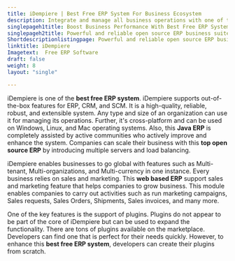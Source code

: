 ```yaml
---
title: iDempiere | Best Free ERP System For Business Ecosystem
description: Integrate and manage all business operations with one of the top open source ERP software. iDempiere provides out of the box features for CRM and SCM.
singlepageh1title: Boost Business Performance With Best Free ERP System
singlepageh2title: Powerful and reliable open source ERP business suite. Integrated with customer relationship management (CRM) and supply chain management (SCM) capabilities.
Shortdescriptionlistingpage: Powerful and reliable open source ERP business suite. Integrated with customer relationship management (CRM) and supply chain management (SCM) capabilities.
linktitle: iDempiere
Imagetext:  Free ERP Software 
draft: false
weight: 8
layout: "single"

---
```


iDempiere is one of the **best free ERP system**. iDempiere supports out-of-the-box features for ERP, CRM, and SCM. It is a high-quality, reliable, robust, and extensible system. Any type and size of an organization can use it for managing its operations. Further, it's cross-platform and can be used on Windows, Linux, and Mac operating systems. Also, this **Java ERP** is completely assisted by active communities who actively improve and enhance the system. Companies can scale their business with this **top open source ERP** by introducing multiple servers and load balancing.

iDempiere enables businesses to go global with features such as Multi-tenant, Multi-organizations, and Multi-currency in one instance. Every business relies on sales and marketing. This **web based ERP** support sales and marketing feature that helps companies to grow business. This module enables companies to carry out activities such as run marketing campaigns, Sales requests, Sales Orders, Shipments, Sales invoices, and many more.

One of the key features is the support of plugins. Plugins do not appear to be part of the core of iDempiere but can be used to expand the functionality. There are tons of plugins available on the marketplace. Developers can find one that is perfect for their needs quickly. However, to enhance this **best free ERP system**, developers can create their plugins from scratch.